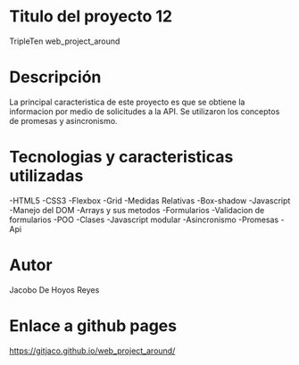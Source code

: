 # Titulo del proyecto 12

TripleTen web_project_around

# Descripción

La principal caracteristica de este proyecto es que se obtiene la informacion por medio de solicitudes
a la API. Se utilizaron los conceptos de promesas y asincronismo.

# Tecnologias y caracteristicas utilizadas

-HTML5
-CSS3
-Flexbox
-Grid
-Medidas Relativas
-Box-shadow
-Javascript
-Manejo del DOM
-Arrays y sus metodos
-Formularios
-Validacion de formularios
-POO
-Clases
-Javascript modular
-Asincronismo
-Promesas
-Api

# Autor

Jacobo De Hoyos Reyes

# Enlace a github pages

https://gitjaco.github.io/web_project_around/
